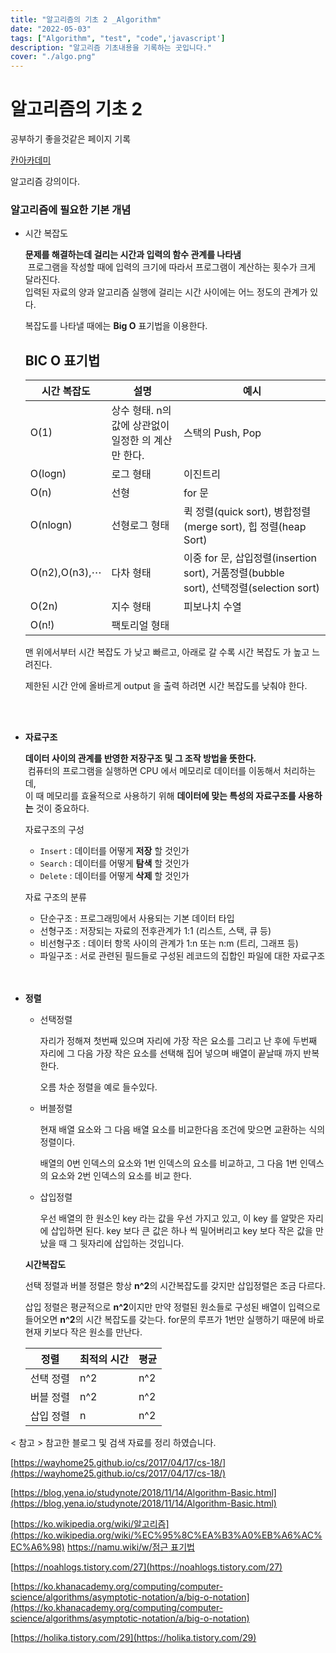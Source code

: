 ```yaml
---
title: "알고리즘의 기초 2 _Algorithm"
date: "2022-05-03"
tags: ["Algorithm", "test", "code",'javascript']
description: "알고리즘 기초내용을 기록하는 곳입니다."
cover: "./algo.png"
---
```


# 알고리즘의 기초 2

공부하기 좋을것같은 페이지 기록

[칸아카데미](https://ko.khanacademy.org/computing/computer-science/algorithms)

알고리즘 강의이다.

### 알고리즘에 필요한 기본 개념

- 시간 복잡도
    
    **문제를 해결하는데 걸리는 시간과 입력의 함수 관계를 나타냄**<br />
     프로그램을 작성할 때에 입력의 크기에 따라서 프로그램이 계산하는 횟수가 크게 달라진다. <br />입력된 자료의 양과 알고리즘 실행에 걸리는 시간 사이에는 어느 정도의 관계가 있다.
    
    복잡도를 나타낼 때에는 **Big O** 표기법을 이용한다. 
    
    ## BIC O 표기법 
    시간 복잡도|설명|예시
    --|--|--|
    O(1)	|상수 형태. n의 값에 상관없이 일정한 의 계산만 한다.|스택의 Push, Pop
    O(logn)	|로그 형태|이진트리
    O(n)	|선형|for 문
    O(nlogn)	|선형로그 형태|퀵 정렬(quick sort), 병합정렬(merge sort), 힙 정렬(heap Sort)
    O(n2),O(n3),⋯	|다차 형태|이중 for 문, 삽입정렬(insertion sort), 거품정렬(bubble sort), 선택정렬(selection sort)
    O(2n)	|지수 형태 |피보나치 수열
    O(n!)	|팩토리얼 형태
    
    맨 위에서부터 시간 복잡도 가 낮고 빠르고, 아래로 갈 수록 시간 복잡도 가 높고 느려진다. 
    
    제한된 시간 안에 올바르게 output 을 출력 하려면 시간 복잡도를 낮춰야 한다.
    

    <br />
    <br />

- **자료구조**
    
    **데이터 사이의 관계를 반영한 저장구조 및 그 조작 방법을 뜻한다.**<br />
     컴퓨터의 프로그램을 실행하면 CPU 에서 메모리로 데이터를 이동해서 처리하는데, <br />
    이 때 메모리를 효율적으로 사용하기 위해 **데이터에 맞는 특성의 자료구조를 사용하는** 것이 중요하다.
    
    자료구조의 구성
    
    - `Insert` : 데이터를 어떻게 **저장** 할 것인가
    - `Search` : 데이터를 어떻게 **탐색** 할 것인가
    - `Delete` : 데이터를 어떻게 **삭제** 할 것인가
    
    자료 구조의 분류
    
    - 단순구조 : 프로그래밍에서 사용되는 기본 데이터 타입
    - 선형구조 : 저장되는 자료의 전후관계가 1:1 (리스트, 스택, 큐 등)
    - 비선형구조 : 데이터 항목 사이의 관계가 1:n 또는 n:m (트리, 그래프 등)
    - 파일구조 : 서로 관련된 필드들로 구성된 레코드의 집합인 파일에 대한 자료구조

    <br />
    <br />

- **정렬**
    - 선택정렬
        
        자리가 정해져 첫번째  있으며 자리에 가장 작은 요소를 그리고 난 후에 두번째 자리에 그 다음 가장 작은 요소를 선택해 집어 넣으며 배열이 끝날때 까지 반복한다.
        
        오름 차순 정렬을 예로 들수있다.
        
    - 버블정렬
        
        현재 배열 요소와 그 다음 배열 요소를 비교한다음 조건에 맞으면 교환하는 식의 정렬이다. 
        
        배열의 0번 인덱스의 요소와 1번 인덱스의 요소를 비교하고, 그 다음 1번 인덱스의 요소와 2번 인덱스의 요소를 비교 한다. 
        
    - 삽입정렬
        
        우선 배열의 한 원소인 key 라는 값을 우선 가지고 있고, 이 key 를 알맞은 자리에 삽입하면 된다. key 보다 큰 값은 하나 씩 밀어버리고 key 보다 작은 값을 만났을 때 그 뒷자리에 삽입하는 것입니다.
        
    
    **시간복잡도**
    
    선택 정렬과 버블 정렬은 항상 **n^2**의 시간복잡도를 갖지만 삽입정렬은 조금 다르다. 
    
    삽입 정렬은 평균적으로 **n^2**이지만 만약 정렬된 원소들로 구성된 배열이 입력으로 들어오면 **n^2**의 시간 복잡도를 갖는다. for문의 루프가 1번만 실행하기 때문에 바로 현재 키보다 작은 원소를 만난다.<br />

    정렬|최적의 시간|평균
    --|--|--|
    선택 정렬	|n^2	|n^2    
    버블 정렬	|n^2	|n^2
    삽입 정렬	|n	    |n^2


< 참고 >
참고한 블로그 및 검색 자료를 정리 하였습니다.

[https://wayhome25.github.io/cs/2017/04/17/cs-18/](https://wayhome25.github.io/cs/2017/04/17/cs-18/)

[https://blog.yena.io/studynote/2018/11/14/Algorithm-Basic.html](https://blog.yena.io/studynote/2018/11/14/Algorithm-Basic.html)

[https://ko.wikipedia.org/wiki/알고리즘](https://ko.wikipedia.org/wiki/%EC%95%8C%EA%B3%A0%EB%A6%AC%EC%A6%98)
[https://namu.wiki/w/점근 표기법](https://namu.wiki/w/%EC%A0%90%EA%B7%BC%20%ED%91%9C%EA%B8%B0%EB%B2%95)

[https://noahlogs.tistory.com/27](https://noahlogs.tistory.com/27)

[https://ko.khanacademy.org/computing/computer-science/algorithms/asymptotic-notation/a/big-o-notation](https://ko.khanacademy.org/computing/computer-science/algorithms/asymptotic-notation/a/big-o-notation)

[https://holika.tistory.com/29](https://holika.tistory.com/29)